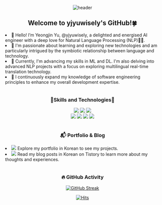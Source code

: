 <!---
yjyuwisely/yjyuwisely is a ✨ special ✨ repository because its `README.md` (this file) appears on your GitHub profile.
You can click the Preview link to take a look at your changes.
--->

<div align="center">
  
  ![header](https://capsule-render.vercel.app/api?type=waving&color=gradient&height=200&section=header&text=Yeongjin%20Yu😊&fontSize=60)

  ## Welcome to yjyuwisely's GitHub!🍀 </div>
  
<li> 👋 Hello! I’m Yeongjin Yu, @yjyuwisely, a delighted and energised AI engineer with a deep love for Natural Language Processing (NLP)👩‍💻.</li>
<li> 🚀 I'm passionate about learning and exploring new technologies and am particularly intrigued by the symbiotic relationship between language and technology.</li>
<li> 🐥 Currently, I'm advancing my skills in ML and DL. I'm also delving into advanced NLP projects with a focus on exploring multilingual real-time translation technology.</li>
<li> 🌱 I continuously expand my knowledge of software engineering principles to enhance my overall development expertise.</li>
  
  <div align="center">
  
  #
  ### 🌷Skills and Technologies🌷

  <img src="https://img.shields.io/badge/r-blue?style=for-the-badge&logo=R&logoColor=white">
  <img src="https://img.shields.io/badge/spring-brightgreen?style=for-the-badge&logo=Spring&logoColor=white">
  <img src="https://img.shields.io/badge/mysql-orange?style=for-the-badge&logo=MySQL&logoColor=white">
  <br>
  <img src="https://img.shields.io/badge/javascript-yellow?style=for-the-badge&logo=JavaScript&logoColor=white">
  <img src="https://img.shields.io/badge/html5-E34F26?style=for-the-badge&logo=HTML5&logoColor=white">
  <img src="https://img.shields.io/badge/css-1572B6?style=for-the-badge&logo=css3&logoColor=white">
   <img src="https://img.shields.io/badge/figma-blueviolet?style=for-the-badge&logo=Figma&logoColor=white"> 
  
  #
  ### 📬 Portfolio & Blog </div>
<!-- Currently they are both in Korean.<br> --> 
  <li><a href="https://yjyuportfolio.vercel.app"><img src="https://img.shields.io/badge/My Portfolio-7F00FF?style=for-the-badge&style=flat"></a> Explore my portfolio in Korean to see my projects. </li>
  <li><a href="https://yjyuwisely.tistory.com/"><img src="https://img.shields.io/badge/My Blog-ff69b4?style=for-the-badge&style=flat"></a> Read my blog posts in Korean on Tistory to learn more about my thoughts and experiences.</li>
  
  <!-- 
  <li><a href="https://yjyuportfolio.vercel.app"><img src="https://img.shields.io/badge/Portfolio-7F00FF?style=for-the-badge&style=flat"></a> Explore my portfolio in Korean to see my projects and work samples.</li>
  <li><a href="https://yjyuwisely.tistory.com/"><img src="https://img.shields.io/badge/Tistory-ff69b4?style=for-the-badge&style=flat"></a> Read my blog posts in Korean on Tistory to learn more about my thoughts and experiences.</li><br>

Portfolio (Korean) - Explore my portfolio in Korean to see my projects and work samples.
Portfolio (English) - Check out my portfolio in English for an alternative language option.
Tistory (Korean) - Read my blog posts in Korean on Tistory to learn more about my thoughts and experiences.
-->

   <div align="center">
  
  #
  
  ### 🔥 GitHub Activity <!-- and Profile Visitors -->
  
  [![GitHub Streak](http://github-readme-streak-stats.herokuapp.com?user=yjyuwisely&theme=buefy&hide_border=true&border_radius=15&date_format=j%20M%5B%20Y%5D)](https://git.io/streak-stats)
  
 <!-- [![Harlok's wakatime stats](https://github-readme-stats.vercel.app/api/wakatime?username=yjyuwisely)](https://github.com/anuraghazra/github-readme-stats) -->

 <!-- ![Anurag's GitHub stats](https://github-readme-stats.vercel.app/api?username=yjyuwisely&theme=buefy&show_icons=true) -->

<!-- <a href="https://github.com/yjyuwisely">
    <img align="center" src="https://github-readme-stats.vercel.app/api/top-langs/?username=yjyuwisely&layout=compact&show_icons=true&show_owner=true&hide_title=true&theme=buefy" />
  </a> -->
    
 [![Hits](https://hits.seeyoufarm.com/api/count/incr/badge.svg?url=https%3A%2F%2Fgithub.com%2Fyjyuwisely%2Fhit-counter&count_bg=%23FFD013&title_bg=%23C05EFF&icon=&icon_color=%23E7E7E7&title=hits&edge_flat=false)](https://hits.seeyoufarm.com)

</div>
